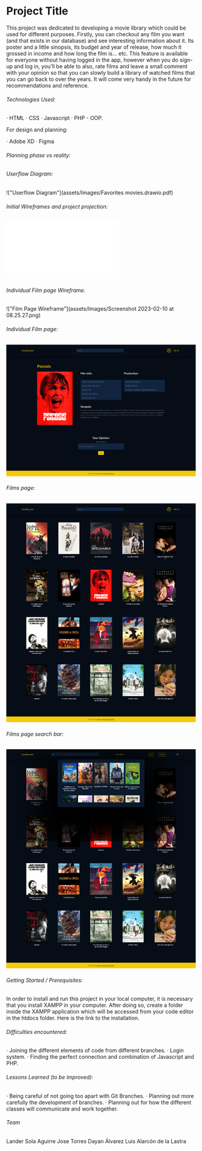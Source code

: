 # Project Title

This project was dedicated to developing a movie library which could be used for different purposes. Firstly, you can checkout any film you want (and that exists in our database) and see interesting information about it. Its poster and a little sinopsis, its budget and year of release, how much it grossed in income and how long the film is... etc. This feature is available for everyone without having logged in the app, however when you do sign-up and log in, you'll be able to also, rate films and leave a small comment with your opinion so that you can slowly build a library of watched films that you can go back to over the years. It will come very handy in the future for recommendations and reference.


###### Technologies Used:

· HTML
· CSS
· Javascript
· PHP - OOP.

For design and planning:

· Adobe XD
· Figma


###### Planning phase vs reality:




###### Userflow Diagram:

!["Userflow Diagram"](assets/Images/Favorites movies.drawio.pdf)


###### Initial Wireframes and project projection:

!["Initial Wireframes"](assets/Images/WIREFRAME.pdf)



###### Individual Film page Wireframe.


!["Film Page Wireframe"](assets/Images/Screenshot 2023-02-10 at 08.25.27.png)


###### Individual Film page:

!["Film Page"](assets/Images/Film_page_ind.png)


###### Films page:

!["Film Page"](assets/Images/Film_page.png)


###### Films page search bar:


!["Film Page Search Bar"](assets/Images/searchBar.png)




###### Getting Started / Prerequisites:

In order to install and run this project in your local computer, it is necessary that you install XAMPP in your computer. After doing so, create a folder inside the XAMPP application which will be accessed from your code editor in the htdocs folder. Here is the link to the installation.


###### Difficulties encountered:

· Joining the different elements of code from different branches.
· Login system.
· Finding the perfect connection and combination of Javascript and PHP.

###### Lessons Learned (to be improved):

· Being careful of not going too apart with Git Branches.
· Planning out more carefully the development of branches.
· Planning out for how the different classes will communicate and work together.



###### Team

Lander Sola Aguirre
Jose Torres
Dayan Álvarez
Luis Alarcón de la Lastra

